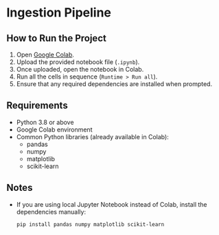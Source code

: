 # Ingestion Pipeline

## How to Run the Project  

1. Open [Google Colab](https://colab.research.google.com/).  
2. Upload the provided notebook file (`.ipynb`).  
3. Once uploaded, open the notebook in Colab.  
4. Run all the cells in sequence (`Runtime > Run all`).  
5. Ensure that any required dependencies are installed when prompted.  

## Requirements  

- Python 3.8 or above  
- Google Colab environment  
- Common Python libraries (already available in Colab):  
  - pandas  
  - numpy  
  - matplotlib  
  - scikit-learn  

## Notes  

- If you are using local Jupyter Notebook instead of Colab, install the dependencies manually:  
  ```bash
  pip install pandas numpy matplotlib scikit-learn
